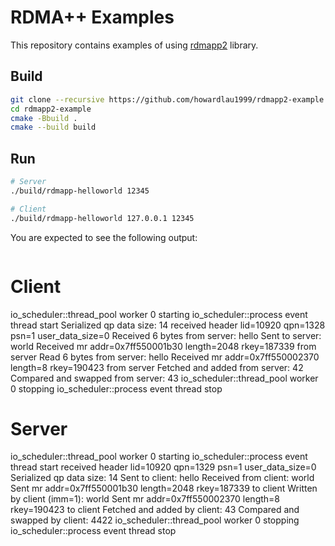 # RDMA++ Examples

This repository contains examples of using [rdmapp2](https://github.com/howardlau1999/rdmapp2) library.

## Build

```bash
git clone --recursive https://github.com/howardlau1999/rdmapp2-example
cd rdmapp2-example
cmake -Bbuild .
cmake --build build
```

## Run

```bash
# Server
./build/rdmapp-helloworld 12345

# Client
./build/rdmapp-helloworld 127.0.0.1 12345
```

You are expected to see the following output:

```

```
# Client
io_scheduler::thread_pool worker 0 starting
io_scheduler::process event thread start
Serialized qp data size: 14
received header lid=10920 qpn=1328 psn=1 user_data_size=0
Received 6 bytes from server: hello
Sent to server: world
Received mr addr=0x7ff550001b30 length=2048 rkey=187339 from server
Read 6 bytes from server: hello
Received mr addr=0x7ff550002370 length=8 rkey=190423 from server
Fetched and added from server: 42
Compared and swapped from server: 43
io_scheduler::thread_pool worker 0 stopping
io_scheduler::process event thread stop

# Server
io_scheduler::thread_pool worker 0 starting
io_scheduler::process event thread start
received header lid=10920 qpn=1329 psn=1 user_data_size=0
Serialized qp data size: 14
Sent to client: hello
Received from client: world
Sent mr addr=0x7ff550001b30 length=2048 rkey=187339 to client
Written by client (imm=1): world
Sent mr addr=0x7ff550002370 length=8 rkey=190423 to client
Fetched and added by client: 43
Compared and swapped by client: 4422
io_scheduler::thread_pool worker 0 stopping
io_scheduler::process event thread stop
```